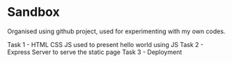 # Sandbox
Organised using github project, used for experimenting with my own codes.

Task 1 - HTML CSS JS used to present hello world using JS
Task 2 - Express Server to serve the static page
Task 3 - Deployment
